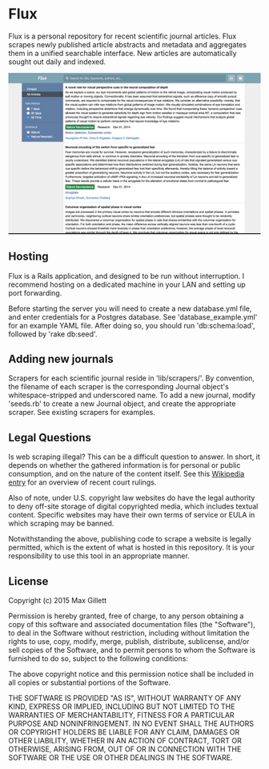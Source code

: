 Flux
================

Flux is a personal repository for recent scientific journal articles. Flux scrapes newly published article abstracts and metadata and aggregates them in a unified searchable interface. New articles are automatically sought out daily and indexed.

![Flux Screenshot](/public/screenshot.png)


Hosting
----------------

Flux is a Rails application, and designed to be run without interruption. I recommend hosting on a dedicated machine in your LAN and setting up port forwarding. 

Before starting the server you will need to create a new database.yml file, and enter credentials for a Postgres database. See 'database_example.yml' for an example YAML file. After doing so, you should run 'db:schema:load', followed by 'rake db:seed'.


Adding new journals
----------------

Scrapers for each scientific journal reside in 'lib/scrapers/'. By convention, the filename of each scraper is the corresponding Journal object's whitespace-stripped and underscored name. To add a new journal, modify 'seeds.rb' to create a new Journal object, and create the appropriate scraper. See existing scrapers for examples.


Legal Questions
----------------

Is web scraping illegal? This can be a difficult question to answer. In short, it depends on whether the gathered information is for personal or public consumption, and on the nature of the content itself. See this [Wikipedia entry](https://en.wikipedia.org/wiki/Web_scraping#Legal_issues) for an overview of recent court rulings.

Also of note, under U.S. copyright law websites do have the legal authority to deny off-site storage of digital copyrighted media, which includes textual content. Specific websites may have their own terms of service or EULA in which scraping may be banned. 

Notwithstanding the above, publishing code to scrape a website is legally permitted, which is the extent of what is hosted in this repository. It is your responsibility to use this tool in an appropriate manner. 


License
----------------

Copyright (c) 2015 Max Gillett

Permission is hereby granted, free of charge, to any person obtaining a copy of this software and associated documentation files (the "Software"), to deal in the Software without restriction, including without limitation the rights to use, copy, modify, merge, publish, distribute, sublicense, and/or sell copies of the Software, and to permit persons to whom the Software is furnished to do so, subject to the following conditions:

The above copyright notice and this permission notice shall be included in all copies or substantial portions of the Software.

THE SOFTWARE IS PROVIDED "AS IS", WITHOUT WARRANTY OF ANY KIND, EXPRESS OR IMPLIED, INCLUDING BUT NOT LIMITED TO THE WARRANTIES OF MERCHANTABILITY, FITNESS FOR A PARTICULAR PURPOSE AND NONINFRINGEMENT. IN NO EVENT SHALL THE AUTHORS OR COPYRIGHT HOLDERS BE LIABLE FOR ANY CLAIM, DAMAGES OR OTHER LIABILITY, WHETHER IN AN ACTION OF CONTRACT, TORT OR OTHERWISE, ARISING FROM, OUT OF OR IN CONNECTION WITH THE SOFTWARE OR THE USE OR OTHER DEALINGS IN THE SOFTWARE.
